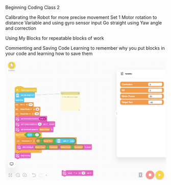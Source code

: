 Beginning Coding Class 2

Calibrating the Robot for more precise movement
		Set 1 Motor rotation to distance
Variable and using gyro sensor input 
		Go straight using Yaw angle and correction

Using My Blocks for repeatable blocks of work

Commenting and Saving Code
Learning to remember why you put blocks in your code and learning how to save them

![Screenshot](Class-2-Code-Blocks.png)



